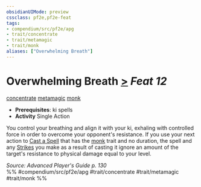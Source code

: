 ```yaml
---
obsidianUIMode: preview
cssclass: pf2e,pf2e-feat
tags:
- compendium/src/pf2e/apg
- trait/concentrate
- trait/metamagic
- trait/monk
aliases: ["Overwhelming Breath"]
---
```

# Overwhelming Breath  [>](rules/core-rulebook/chapter-9-playing-the-game.md#Actions "Single Action") *Feat 12*  
[concentrate](rules/traits/concentrate.md "Concentrate Action & Ability Trait")  [metamagic](rules/traits/metamagic.md "Metamagic General Trait")  [monk](rules/traits/monk.md "Monk Class Trait")  

- **Prerequisites**: ki spells
- **Activity** Single Action

You control your breathing and align it with your ki, exhaling with controlled force in order to overcome your opponent's resistance. If you use your next action to [Cast a Spell](rules/actions/cast-a-spell.md) that has the [monk](rules/traits/monk.md "Monk Class Trait") trait and no duration, the spell and any [Strikes](rules/actions/strike.md) you make as a result of casting it ignore an amount of the target's resistance to physical damage equal to your level.

*Source: Advanced Player's Guide p. 130*  
%% #compendium/src/pf2e/apg #trait/concentrate #trait/metamagic #trait/monk %%
